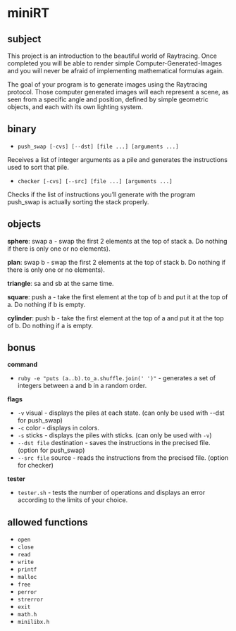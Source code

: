 # miniRT

## subject

This project is an introduction to the beautiful world of Raytracing.
Once completed you will be able to render simple Computer-Generated-Images and you
will never be afraid of implementing mathematical formulas again.

The goal of your program is to generate images
using the Raytracing protocol. Those computer
generated images will each represent a scene, as
seen from a specific angle and position, defined
by simple geometric objects, and each with its own
lighting system.

## binary

- `push_swap [-cvs] [--dst] [file ...] [arguments ...]`

Receives a list of integer arguments as a pile and generates the instructions used to sort that pile.


- `checker [-cvs] [--src] [file ...] [arguments ...]`

Checks if the list of instructions you’ll generate with the program push_swap is actually sorting the stack properly.

## objects

**sphere**: swap a - swap the first 2 elements at the top of stack a. Do nothing if there
is only one or no elements).

**plan**: swap b - swap the first 2 elements at the top of stack b. Do nothing if there
is only one or no elements).

**triangle**: sa and sb at the same time.

**square**: push a - take the first element at the top of b and put it at the top of a. Do
nothing if b is empty.

**cylinder**: push b - take the first element at the top of a and put it at the top of b. Do
nothing if a is empty.

## bonus

**command**
- `ruby -e "puts (a..b).to_a.shuffle.join(' ')"` - generates a set of integers between a and b in a random order.

**flags**
- `-v` visual - displays the piles at each state. (can only be used with --dst for push_swap)
- `-c` color - displays in colors.
- `-s` sticks - displays the piles with sticks. (can only be used with `-v`)
- `--dst file` destination - saves the instructions in the precised file. (option for push_swap)
- `--src file` source - reads the instructions from the precised file. (option for checker) 

**tester**
- `tester.sh` - tests the number of operations and displays an error according to the limits of your choice.

## allowed functions

- `open`
- `close`
- `read`
- `write`
- `printf`
- `malloc`
- `free`
- `perror`
- `strerror`
- `exit`
- `math.h`
- `minilibx.h`
